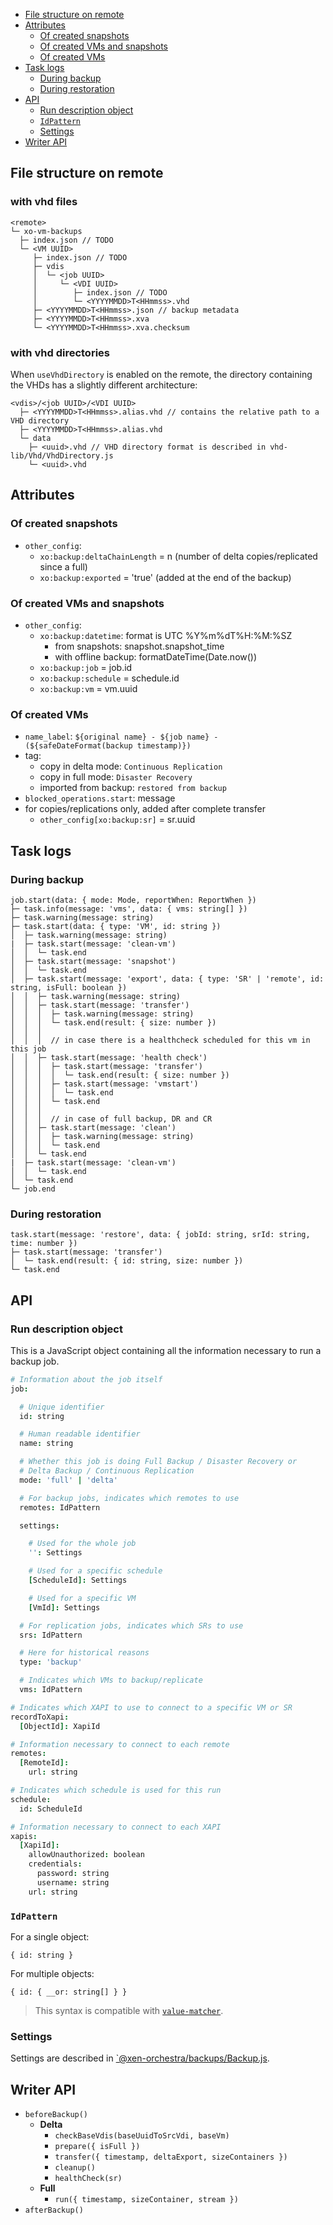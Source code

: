 - [File structure on remote](#file-structure-on-remote)
- [Attributes](#attributes)
  - [Of created snapshots](#of-created-snapshots)
  - [Of created VMs and snapshots](#of-created-vms-and-snapshots)
  - [Of created VMs](#of-created-vms)
- [Task logs](#task-logs)
  - [During backup](#during-backup)
  - [During restoration](#during-restoration)
- [API](#api)
  - [Run description object](#run-description-object)
  - [`IdPattern`](#idpattern)
  - [Settings](#settings)
- [Writer API](#writer-api)

## File structure on remote

### with vhd files

```
<remote>
└─ xo-vm-backups
  ├─ index.json // TODO
  └─ <VM UUID>
     ├─ index.json // TODO
     ├─ vdis
     │  └─ <job UUID>
     │     └─ <VDI UUID>
     │        ├─ index.json // TODO
     │        └─ <YYYYMMDD>T<HHmmss>.vhd
     ├─ <YYYYMMDD>T<HHmmss>.json // backup metadata
     ├─ <YYYYMMDD>T<HHmmss>.xva
     └─ <YYYYMMDD>T<HHmmss>.xva.checksum
```

### with vhd directories

When `useVhdDirectory` is enabled on the remote, the directory containing the VHDs has a slightly different architecture:

```
<vdis>/<job UUID>/<VDI UUID>
  ├─ <YYYYMMDD>T<HHmmss>.alias.vhd // contains the relative path to a VHD directory
  ├─ <YYYYMMDD>T<HHmmss>.alias.vhd
  └─ data
    ├─ <uuid>.vhd // VHD directory format is described in vhd-lib/Vhd/VhdDirectory.js
    └─ <uuid>.vhd
```

## Attributes

### Of created snapshots

- `other_config`:
  - `xo:backup:deltaChainLength` = n (number of delta copies/replicated since a full)
  - `xo:backup:exported` = 'true' (added at the end of the backup)

### Of created VMs and snapshots

- `other_config`:
  - `xo:backup:datetime`: format is UTC %Y%m%dT%H:%M:%SZ
    - from snapshots: snapshot.snapshot_time
    - with offline backup: formatDateTime(Date.now())
  - `xo:backup:job` = job.id
  - `xo:backup:schedule` = schedule.id
  - `xo:backup:vm` = vm.uuid

### Of created VMs

- `name_label`: `${original name} - ${job name} - (${safeDateFormat(backup timestamp)})`
- tag:
  - copy in delta mode: `Continuous Replication`
  - copy in full mode: `Disaster Recovery`
  - imported from backup: `restored from backup`
- `blocked_operations.start`: message
- for copies/replications only, added after complete transfer
  - `other_config[xo:backup:sr]` = sr.uuid

## Task logs

### During backup

```
job.start(data: { mode: Mode, reportWhen: ReportWhen })
├─ task.info(message: 'vms', data: { vms: string[] })
├─ task.warning(message: string)
├─ task.start(data: { type: 'VM', id: string })
│  ├─ task.warning(message: string)
|  ├─ task.start(message: 'clean-vm')
│  │  └─ task.end
│  ├─ task.start(message: 'snapshot')
│  │  └─ task.end
│  ├─ task.start(message: 'export', data: { type: 'SR' | 'remote', id: string, isFull: boolean })
│  │  ├─ task.warning(message: string)
│  │  ├─ task.start(message: 'transfer')
│  │  │  ├─ task.warning(message: string)
│  │  │  └─ task.end(result: { size: number })
│  │  │
│  │  │  // in case there is a healthcheck scheduled for this vm in this job
│  │  ├─ task.start(message: 'health check')
│  │  │  ├─ task.start(message: 'transfer')
│  │  │  │  └─ task.end(result: { size: number })
│  │  │  ├─ task.start(message: 'vmstart')
│  │  │  │  └─ task.end
│  │  │  └─ task.end
│  │  │
│  │  │  // in case of full backup, DR and CR
│  │  ├─ task.start(message: 'clean')
│  │  │  ├─ task.warning(message: string)
│  │  │  └─ task.end
│  │  └─ task.end
|  ├─ task.start(message: 'clean-vm')
│  │  └─ task.end
│  └─ task.end
└─ job.end
```

### During restoration

```
task.start(message: 'restore', data: { jobId: string, srId: string, time: number })
├─ task.start(message: 'transfer')
│  └─ task.end(result: { id: string, size: number })
└─ task.end
```

## API

### Run description object

This is a JavaScript object containing all the information necessary to run a backup job.

```coffee
# Information about the job itself
job:

  # Unique identifier
  id: string

  # Human readable identifier
  name: string

  # Whether this job is doing Full Backup / Disaster Recovery or
  # Delta Backup / Continuous Replication
  mode: 'full' | 'delta'

  # For backup jobs, indicates which remotes to use
  remotes: IdPattern

  settings:

    # Used for the whole job
    '': Settings

    # Used for a specific schedule
    [ScheduleId]: Settings

    # Used for a specific VM
    [VmId]: Settings

  # For replication jobs, indicates which SRs to use
  srs: IdPattern

  # Here for historical reasons
  type: 'backup'

  # Indicates which VMs to backup/replicate
  vms: IdPattern

# Indicates which XAPI to use to connect to a specific VM or SR
recordToXapi:
  [ObjectId]: XapiId

# Information necessary to connect to each remote
remotes:
  [RemoteId]:
    url: string

# Indicates which schedule is used for this run
schedule:
  id: ScheduleId

# Information necessary to connect to each XAPI
xapis:
  [XapiId]:
    allowUnauthorized: boolean
    credentials:
      password: string
      username: string
    url: string
```

### `IdPattern`

For a single object:

```
{ id: string }
```

For multiple objects:

```
{ id: { __or: string[] } }
```

> This syntax is compatible with [`value-matcher`](https://github.com/vatesfr/xen-orchestra/tree/master/packages/value-matcher).

### Settings

Settings are described in [`@xen-orchestra/backups/Backup.js](https://github.com/vatesfr/xen-orchestra/blob/master/%40xen-orchestra/backups/Backup.js).

## Writer API

- `beforeBackup()`
  - **Delta**
    - `checkBaseVdis(baseUuidToSrcVdi, baseVm)`
    - `prepare({ isFull })`
    - `transfer({ timestamp, deltaExport, sizeContainers })`
    - `cleanup()`
    - `healthCheck(sr)`
  - **Full**
    - `run({ timestamp, sizeContainer, stream })`
- `afterBackup()`

